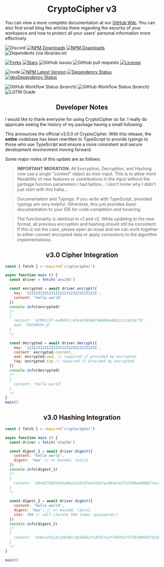 # <center> CryptoCipher v3 </center>

You can view a more complete documentation at our [GitHub Wiki](https://github.com/amethyst-studio/cryptocipher/wiki). You can also find small blog like articles there regarding the security of your workspace and how to protect all your users' personal information more effectively.

![Discord](https://img.shields.io/discord/175388071448018944?label=Chat%20with%20Us&logo=Discord&logoColor=white&style=for-the-badge)
[![NPM Downloads](https://img.shields.io/npm/dt/cryptocipher.svg?style=for-the-badge)](https://www.npmjs.com/package/cryptocipher)
[![NPM Downloads](https://img.shields.io/npm/dm/cryptocipher.svg?style=for-the-badge)](https://www.npmjs.com/package/cryptocipher)
![Dependents (via libraries.io)](https://img.shields.io/librariesio/dependents/npm/cryptocipher?style=for-the-badge)

[![Forks](https://img.shields.io/github/forks/amethyst-studio/cryptocipher.svg?style=for-the-badge)](https://github.com/amethyst-studio/cryptocipher)
[![Stars](https://img.shields.io/github/stars/amethyst-studio/cryptocipher.svg?style=for-the-badge)](https://github.com/amethyst-studio/cryptocipher)
![GitHub issues](https://img.shields.io/github/issues/amethyst-studio/cryptocipher?logo=git&style=for-the-badge)
![GitHub pull requests](https://img.shields.io/github/issues-pr/amethyst-studio/cryptocipher?style=for-the-badge)
[![License](https://img.shields.io/github/license/amethyst-studio/cryptocipher.svg?style=for-the-badge)](https://github.com/amethyst-studio/cryptocipher)

![node](https://img.shields.io/node/v/cryptocipher?style=for-the-badge)
[![NPM Latest Version](https://img.shields.io/npm/v/cryptocipher.svg?style=for-the-badge)](https://www.npmjs.com/package/cryptocipher)
[![Dependency Status](https://img.shields.io/david/amethyst-studio/cryptocipher.svg?style=for-the-badge)](https://david-dm.org/amethyst-studio/cryptocipher)
[![devDependency Status](https://img.shields.io/david/dev/amethyst-studio/cryptocipher.svg?style=for-the-badge)](https://david-dm.org/amethyst-studio/cryptocipher#info=devDependencies)

![GitHub Workflow Status (branch)](https://img.shields.io/github/workflow/status/amethyst-studio/cryptocipher/yarn-tests/master?label=Stable%20Build&style=for-the-badge)
![GitHub Workflow Status (branch)](https://img.shields.io/github/workflow/status/amethyst-studio/cryptocipher/yarn-tests/develop?label=Beta%20Build&style=for-the-badge)
![LGTM Grade](https://img.shields.io/lgtm/grade/javascript/github/amethyst-studio/cryptocipher?style=for-the-badge)

## <center> Developer Notes </center>

I would like to thank everyone for using CryptoCipher so far. I really do appricate seeing the history of my package having a small following.

This announces the official v3.0.0 of CryptoCipher. With this release, the **entire** codebase has been rewritten to TypeScript to provide typings to those who use TypeScript and ensure a more consistent and secure development environment moving forward.

Some major notes of this update are as follows:

> **IMPORTANT MIGRATION**: All Encryption, Decryption, and Hashing now use a single "context" object as their input. This is to allow more flexability of new features or contributions in the input without the garbage function parameters I had before... I don't know why I didn't just start with this haha...

> Documentation and Typings. If you write with TypeScript, provided typings are very helpful. Otherwise, this just provides basic documentation to your IDE for code completion and hovering.

> The functionality is identical to v1 and v2. While updating to the new format, all previous encryption and hashing should still be consistent. If this is not the case, please open an issue and we can work together to either convert encrypted data or apply corrections to the algorithm implementations.

## <center> v3.0 Cipher Integration </center>

```js
const { fetch } = require('cryptocipher')

async function main () {
  const driver = fetch('aes256')

  const encrypted = await driver.encrypt({
    key: '12312312312312311231231231231231',
    content: 'hello world'
  })
  console.info(encrypted)
  /*
  {
    content: '&7MUiLET-k=MmFX]/e56ab59568c98460ee8812cc1a51477b',
    aad: 'EUCH9&Px_@'
  }
  */

  const decrypted = await driver.decrypt({
    key: '12312312312312311231231231231231',
    content: encrypted.content,
    aad: encrypted.aad, // required if provided by encrypted
    tag: encrypted.tag // required if provided by encrypted
  })
  console.info(decrypted)
  /*
  {
    content: 'hello world'
  }
  */
}
main()

```

## <center> v3.0 Hashing Integration </center>

```js
const { fetch } = require('cryptocipher')

async function main () {
  const driver = fetch('sha256')

  const digest_1 = await driver.digest({
    content: 'hello world',
    digest: 'hex' // or base64, latin1
  })
  console.info(digest_1)
  /*
  {
    content: 'b94d27b9934d3e08a52e52d7da7dabfac484efe37a5380ee9088f7ace2efcde9'
  }
  */

  const digest_2 = await driver.digest({
    content: 'hello world',
    digest: 'hex', // or base64, latin1
    iter: 300 // self iterate 300 times (passwords!)
  })
  console.info(digest_2)
  /*
  {
    content: 'd20ce3fe12c1b938ccd5346227cd5452cef7d345aff379300685f32ab56b753e'
  }
  */
}

main()
```
